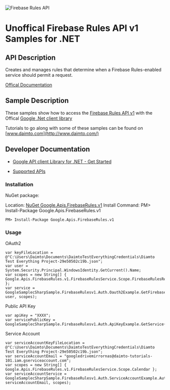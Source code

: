 ﻿![Firebase Rules API](http://www.google.com/images/icons/product/search-32.gif)

# Unoffical Firebase Rules API v1 Samples for .NET  

## API Description

Creates and manages rules that determine when a Firebase Rules-enabled service should permit a request.

[Offical Documentation](https://firebase.google.com/docs/storage/security)

## Sample Description

These samples show how to access the [Firebase Rules API v1](https://firebase.google.com/docs/storage/security) with the Offical [Google .Net client library](https://github.com/google/google-api-dotnet-client)

Tutorials to go along with some of these samples can be found on [www.daimto.com](http://www.daimto.com/)

## Developer Documentation

* [Google API client Library for .NET - Get Started](https://developers.google.com/api-client-library/dotnet/get_started)

* [Supported APIs](https://developers.google.com/api-client-library/dotnet/apis/)

### Installation

NuGet package:

Location: [NuGet Google.Apis.FirebaseRules.v1](https://www.nuget.org/packages/Google.Apis.FirebaseRules.v1)
Install Command: PM>  Install-Package Google.Apis.FirebaseRules.v1

```
PM> Install-Package Google.Apis.FirebaseRules.v1
```

### Usage

OAuth2
```
var keyFileLocation = @"C:\Users\Daimto\Documents\DaimtoTestEverythingCredentials\Diamto Test Everything Project-29e50502c19b.json";
var user = System.Security.Principal.WindowsIdentity.GetCurrent().Name;
var scopes = new String[] { Google.Apis.FirebaseRules.v1.FirebaseRulesService.Scope.FirebaseRulesReadonly };
var service = GoogleSamplecSharpSample.FirebaseRulesv1.Auth.Oauth2Example.GetFirebaseRulesService(keyFileLocation, user, scopes);
```

Public API Key

```
var apiKey = "XXXX";
var servicePublicKey = GoogleSamplecSharpSample.FirebaseRulesv1.Auth.ApiKeyExample.GetService(apiKey);
```

Service Account
```
var serviceAccountKeyFileLocation = @"C:\Users\Daimto\Documents\DaimtoTestEverythingCredentials\Diamto Test Everything Project-29e50502c19b.json";
var serviceAccountEmail = "googledrivemirrornas@daimto-tutorials-101.iam.gserviceaccount.com";
var scopes = new String[] { Google.Apis.FirebaseRules.v1.FirebaseRulesService.Scope.Calendar };            
var serviceAccountService = GoogleSamplecSharpSample.FirebaseRulesv1.Auth.ServiceAccountExample.AuthenticateServiceAccount(serviceAccountKeyFileLocation, serviceAccountEmail, scopes);
```
